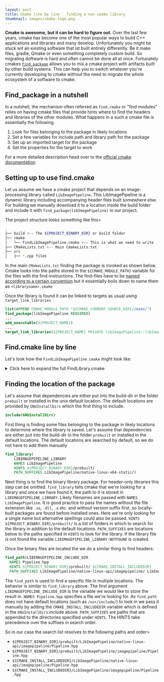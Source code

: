 ```yaml
---
layout: post
title: Cmake line by line - finding a non-cmake library
thumbnail: images/cmake-logo.png
---
```


**Cmake is awesome, but it can be hard to figure out.** Over the last few years, cmake has become one of the most popular ways to build C++ applications and libraries and many develop.  Unfortunately you might be stuck wit an existing software that ist built entirely differently. Be it make files, gradle, Qmake or even something completely custom build. 
So migrating doftware is hard and often cannot be done all at once. Fortunately cmakes [`find_package`](https://cmake.org/cmake/help/latest/command/find_package.html) allows you to mix a cmake project with artifacts built by other build systems. This can help you to switch whatever you're currently developing to cmake without the need to migrate the whole ecosystem of a software to cmake.

## Find_package in a nutshell

In a nutshell, the mechanism often referred as `find.cmake` or "find modules" relies on having cmake files that provide hints where to find the headers and libraries of the other modules. What happens in a such a cmake file is essentially the following.

1. Look for files belonging to the package in likely locations
2. Set a few variables for include path and library path for the package
3. Set up an imported target for the package
4. Set the properties for the target to work

For a more detailed description head over to the [official cmake documentation](https://cmake.org/cmake/help/latest/command/find_package.html#search-procedure)

## Setting up to use find.cmake

Let us assume we have a cmake project that depends on an image-processing library called `LibImagePipeline`. This LibImagePipeline is a dynamic library including accompanying header files built somewhere else. For building we manually download it to a location inside the build folder and include it with `find_package(libImagePipeline)` in our project.

The project structure looks something like this>

```bash
.
├── build <-- The ${PROJECT_BINARY_DIR} or build folder
├── cmake
│   └── FindLibImagePipeline.cmake <-- This is what we need to write
├── CMakeLists.txt <-- Main CmakeLists.txt
├── src
│   ├── *.cpp files

```

In the main `CMakeLists.txt` finding the package is invoked as shown below. Cmake looks into the paths stored in the `${CMAKE_MODULE_PATH}` variable for the files with the find-instructions. The find-files have to be [named according to a certain convention](https://cmake.org/cmake/help/latest/command/find_package.html#id5) but it essentially boils down to name them as `<libraryname>.cmake` 

Once the library is found it can be linked to targets as usual using `target_link_libraries`

```cmake
list(APPEND CMAKE_MODULE_PATH "${CMAKE_CURRENT_SOURCE_DIR}/cmake/")
find_package(libImagePipeline REQUIRED)
...
add_executable(${PROJECT_NAME})
...
target_link_libraries(${PROJECT_NAME} PRIVATE libImagePipeline::libImagePipeline)

```

## Find.cmake line by line

Let's look how the `FindLibImagePipeline.cmake` might look like. 

<details>
<summary markdown="span">
Click here to expand the full FindLibrary.cmake
</summary>

```cmake
include(GNUInstallDirs)

find_library(
    LIBIMAGEPIPELINE_LIBRARY
    NAMES LibImagePipeline
    HINTS ${PROJECT_BINARY_DIR}/prebuilt/
    PATH_SUFFIXES LibImagePipeline/nativ-linux-x64-static/)

find_path(LIBIMAGEPIPELINE_INCLUDE_DIR
  NAMES Pipeline.hpp
  HINTS ${PROJECT_BINARY_DIR}/prebuilt/ ${CMAKE_INSTALL_INCLUDEDIR}
  PATH_SUFFIXES LibImagePipeline/native-linux-api/imagepipeline/ LibImagePipeline/imagepipeline)

include(FindPackageHandleStandardArgs)

find_package_handle_standard_args(libImagePipeline DEFAULT_MSG
                                  LIBIMAGEPIPELINE_LIBRARY
                                  LIBIMAGEPIPELINE_INCLUDE_DIR)

mark_as_advanced(LIBIMAGEPIPELINE_LIBRARY LIBIMAGEPIPELINE_INCLUDE_DIR)

set(LIBIMAGEPIPELINE_INCLUDE_DIRS ${LIBIMAGEPIPELINE_INCLUDE_DIR})

if(LIBIMAGEPIPELINE_FOUND AND NOT TARGET libImagePipeline::libImagePipeline)
  add_library(libImagePipeline::libImagePipeline DYNAMIC IMPORTED)
  set_target_properties(
    libImagePipeline::libImagePipeline
    PROPERTIES
      INTERFACE_INCLUDE_DIRECTORIES "${LIBIMAGEPIPELINE_INCLUDE_DIRS}"
      IMPORTED_LOCATION ${LIBIMAGEPIPELINE_LIBRARY})
endif()
```

</details>

## Finding the location of the package

Let's assume that dependencies are either put into the build-dir in the folder `prebuilt` or installed in the unix default location. The default locations are provided by `GNUInstallDirs` which the first thing to include.

```cmake
include(GNUInstallDirs)
```

First thing is finding some files belonging to the package in likely locations to determine where the library is saved. Let's assume that dependencies are either put into the build-dir in the folder `prebuilt` or installed in the default locations. The default locations are searched by default, so we do not have to add them manually

```cmake
find_library(
    LIBIMAGEPIPELINE_LIBRARY
    NAMES LibImagePipeline
    HINTS ${PROJECT_BINARY_DIR}/prebuilt/
    PATH_SUFFIXES LibImagePipeline/native-linux-x64-static/)
```

Next thing is to find the binary library package. For header-only libraries this step can be omitted. 
`find_library` tells cmake that we're looking for a library and once we have found it, the path to it is stored in `LIBIMAGEPIPELINE_LIBRARY`. Likely filenames are passed with `NAMES LibImagePipeline`. It is good practice to pass the names without the file extension like `.so`, `.dll`, `.a` etc. and without version suffix first, so locally-built packages are found before installed ones. Here we're only looking for a single name but alternative spellings could also be passed.
`HINTS ${PROJECT_BINARY_DIR}/prebuilt/` is a list of folders in which to search for the library in addition to the default locations. 
`PATH_SUFFIXES` are locations below to the paths specified in `HINTS` to look for the library. If the library file is not found the variable `LIBIMAGEPIPELINE_LIBRARY-NOTFOUND` is created. 

Once the binary files are located the we do a similar thing to find headers:

```cmake
find_path(LIBIMAGEPIPELINE_INCLUDE_DIR
  NAMES Pipeline.hpp
  HINTS ${PROJECT_BINARY_DIR}/prebuilt/ ${CMAKE_INSTALL_INCLUDEDIR}
  PATH_SUFFIXES LibImagePipeline/native-linux-api/imagepipeline/ LibImagePipeline/imagepipeline)
```

The `find_path` is used to find a specific file in multiple locations. The behavior is similar to `find_library` above. The first argument `LIBIMAGEPIPELINE_INCLUDE_DIR` is the variable we would like to store the result in. `NAMES Pipeline.hpp` specifies a file we're looking for. As `find_path` does not have default locations (such as `/usr/include/`) to look in we pass it manually by adding the `CMAKE_INSTALL_INCLUDEDIR` variable which is defined in the `GNUInstallDirs` include above. `PATH_SUFFIXES` are paths that are appended to the directories specified under `HINTS`. The HINTS take precedence over the suffixes in search order.

So in our case the search list resolves to the following paths and order>

* `${PROJECT_BINARY_DIR}/prebuilt/LibImagePipeline/native-linux-api/imagepipeline/Pipeline.hpp`
* `${PROJECT_BINARY_DIR}/prebuilt/LibImagePipeline/imagepipeline/Pipeline.hpp`
* `${CMAKE_INSTALL_INCLUDEDIR}/LibImagePipeline/native-linux-api/imagepipeline/Pipeline.hpp`
* `${CMAKE_INSTALL_INCLUDEDIR}/LibImagePipeline/imagepipeline/Pipeline.hpp`